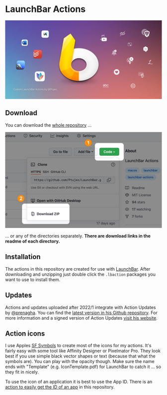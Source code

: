 # LaunchBar Actions

<img src="header.jpg" width="640"/> 

## Download 
You can download the [whole repository](https://github.com/Ptujec/LaunchBar/archive/refs/heads/master.zip) …

<img src="download.jpg" width="640"/> 

… or any of the directories separately. **There are download links in the readme of each directory.**  


## Installation
The actions in this repository are created for use with [LaunchBar](http://www.obdev.at/products/launchbar/). After downloading and unzipping just double click the `.lbaction` packages you want to use to install them.  

## Updates

Actions and updates uploaded after 2022/1 integrate with Action Updates by [@prenagha](https://github.com/prenagha). You can find the [latest version in his Github repository](https://github.com/prenagha/launchbar). For more information and a signed version of Action Updates [visit his website](https://renaghan.com/launchbar/action-updates/).

## Action icons
I use Apples [SF Symbols](https://developer.apple.com/sf-symbols/) to create most of the icons for my actions. It's fairly easy with some tool like Affinity Designer or Pixelmator Pro. They look best if you use simple black vector shapes or text (because that what the symbols are). You can play with the opacity though. Make sure the name ends with "Template" (e.g. IconTemplate.pdf) for LaunchBar to catch it … so they fit in nicely.

To use the icon of an application it is best to use the App ID. There is an [action to easily get the ID of an app](https://github.com/Ptujec/LaunchBar/tree/master/Get-App-ID) in this repository.

